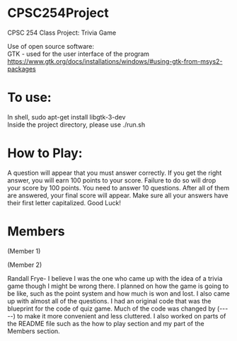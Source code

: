 # CPSC254Project
CPSC 254 Class Project: Trivia Game

Use of open source software: <br/>
GTK - used for the user interface of the program <br/>
https://www.gtk.org/docs/installations/windows/#using-gtk-from-msys2-packages

# To use:
In shell, sudo apt-get install libgtk-3-dev <br/>
Inside the project directory, please use ./run.sh

# How to Play:
A question will appear that you must answer correctly. If you get the right answer, you will earn 100 points to your score. Failure to do so will drop your score by 100 points. 
You need to answer 10 questions. After all of them are answered, your final score will appear. Make sure all your answers have their first letter capitalized.
Good Luck!

# Members
(Member 1) <br/>

(Member 2) <br/>

Randall Frye- I believe I was the one who came up with the idea of a trivia game though I might be wrong there. I planned on how the game is going to be like, such as the point system and how much is won and lost. I also came up with almost all of the questions. I had an original code that was the blueprint for the code of quiz game. Much of the code was changed by (-----) to make it more convenient and less cluttered. I also worked on parts of the README file such as the how to play section and my part of the Members section. <br/>



